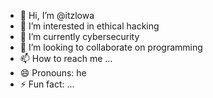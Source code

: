 - 👋 Hi, I’m @itzlowa
- 👀 I’m interested in ethical hacking
- 🌱 I’m currently cybersecurity
- 💞️ I’m looking to collaborate on programming
- 📫 How to reach me ...
- 😄 Pronouns: he
- ⚡ Fun fact: ...

<!---
itzlowa/itzlowa is a ✨ special ✨ repository because its `README.md` (this file) appears on your GitHub profile.
You can click the Preview link to take a look at your changes.
--->
